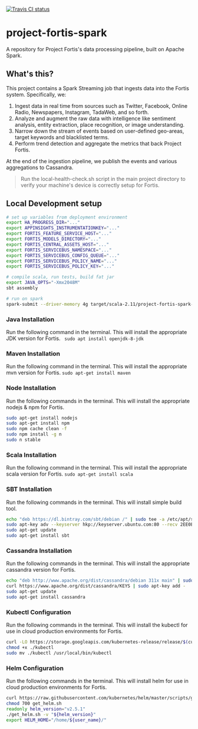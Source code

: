 [![Travis CI status](https://api.travis-ci.org/CatalystCode/project-fortis-spark.svg?branch=master)](https://travis-ci.org/CatalystCode/project-fortis-spark)

# project-fortis-spark

A repository for Project Fortis's data processing pipeline, built on Apache Spark.

## What's this? ##

This project contains a Spark Streaming job that ingests data into the Fortis system. Specifically, we:

1. Ingest data in real time from sources such as Twitter, Facebook, Online Radio, Newspapers, Instagram, TadaWeb, and so forth.
2. Analyze and augment the raw data with intelligence like sentiment analysis, entity extraction, place recognition, or image understanding.
3. Narrow down the stream of events based on user-defined geo-areas, target keywords and blacklisted terms.
4. Perform trend detection and aggregate the metrics that back Project Fortis.

At the end of the ingestion pipeline, we publish the events and various aggregations to Cassandra.

> Run the local-health-check.sh script  in the main project directory to verify your machine's device is correctly setup for Fortis.


## Local Development setup ##

```sh
# set up variables from deployment environment
export HA_PROGRESS_DIR="..."
export APPINSIGHTS_INSTRUMENTATIONKEY="..."
export FORTIS_FEATURE_SERVICE_HOST="..."
export FORTIS_MODELS_DIRECTORY="..."
export FORTIS_CENTRAL_ASSETS_HOST="..."
export FORTIS_SERVICEBUS_NAMESPACE="..."
export FORTIS_SERVICEBUS_CONFIG_QUEUE="..."
export FORTIS_SERVICEBUS_POLICY_NAME="..."
export FORTIS_SERVICEBUS_POLICY_KEY="..."

# compile scala, run tests, build fat jar
export JAVA_OPTS="-Xmx2048M"
sbt assembly

# run on spark
spark-submit --driver-memory 4g target/scala-2.11/project-fortis-spark-assembly-0.0.1.jar
```

### Java Installation

Run the following command in the terminal. This will install the appropriate JDK version for Fortis.
` sudo apt install openjdk-8-jdk`

### Maven Installation

Run the following command in the terminal. This will install the appropriate mvn version for Fortis.
`sudo apt-get install maven`

### Node Installation

Run the following commands in the terminal. This will install the appropriate nodejs & npm for Fortis.

```sh
sudo apt-get install nodejs
sudo apt-get install npm
sudo npm cache clean -f
sudo npm install -g n
sudo n stable
```

### Scala Installation

Run the following command in the terminal. This will install the appropriate scala version for Fortis.
`sudo apt-get install scala`

### SBT Installation

Run the following commands in the terminal. This will install simple build tool.

```sh
echo "deb https://dl.bintray.com/sbt/debian /" | sudo tee -a /etc/apt/sources.list.d/sbt.list
sudo apt-key adv --keyserver hkp://keyserver.ubuntu.com:80 --recv 2EE0EA64E40A89B84B2DF73499E82A75642AC823
sudo apt-get update
sudo apt-get install sbt
```

### Cassandra Installation

Run the following commands in the terminal. This will install the appropriate cassandra version for Fortis.

```sh
echo "deb http://www.apache.org/dist/cassandra/debian 311x main" | sudo tee -a /etc/apt/sources.list.d/cassandra.sources.list
curl https://www.apache.org/dist/cassandra/KEYS | sudo apt-key add -
sudo apt-get update
sudo apt-get install cassandra
```

### Kubectl Configuration

Run the following commands in the terminal. This will install the kubectl for use in cloud production environments for Fortis.

```sh
curl -LO https://storage.googleapis.com/kubernetes-release/release/$(curl -s https://storage.googleapis.com/kubernetes-release/release/stable.txt)/bin/linux/amd64/kubectl
chmod +x ./kubectl
sudo mv ./kubectl /usr/local/bin/kubectl
```

### Helm Configuration

Run the following commands in the terminal. This will install helm for use in cloud production environments for Fortis.

```sh
curl https://raw.githubusercontent.com/kubernetes/helm/master/scripts/get > get_helm.sh
chmod 700 get_helm.sh
readonly helm_version="v2.5.1" 
./get_helm.sh -v "${helm_version}"
export HELM_HOME="/home/${user_name}/"
```
